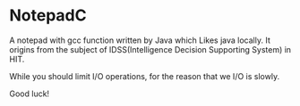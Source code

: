NotepadC
========

A notepad with gcc function written by Java which Likes java locally. It origins from the subject of IDSS(Intelligence
Decision Supporting System) in HIT.

While you should limit I/O operations, for the reason that we I/O is slowly.

Good luck!
